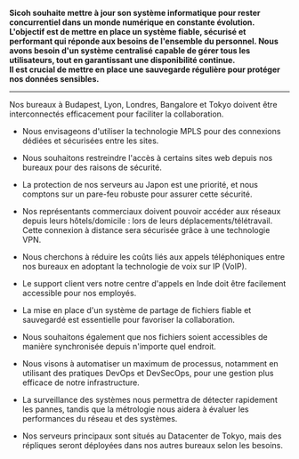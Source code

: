 **Sicoh souhaite mettre à jour son système informatique pour rester concurrentiel dans un monde numérique en constante évolution. 
L'objectif est de mettre en place un système fiable, sécurisé et performant qui réponde aux besoins de l'ensemble du personnel. 
Nous avons besoin d'un système centralisé capable de gérer tous les utilisateurs, tout en garantissant une disponibilité continue.  
Il est crucial de mettre en place une sauvegarde régulière pour protéger nos données sensibles.** 
___
Nos bureaux à Budapest, Lyon, Londres, Bangalore et Tokyo doivent être interconnectés efficacement pour faciliter la collaboration. 

- Nous envisageons d'utiliser la technologie MPLS pour des connexions dédiées et sécurisées entre les sites. 

- Nous souhaitons restreindre l'accès à certains sites web depuis nos bureaux pour des raisons de sécurité. 

- La protection de nos serveurs au Japon est une priorité, et nous comptons sur un pare-feu robuste pour assurer cette sécurité. 

- Nos représentants commerciaux doivent pouvoir accéder aux réseaux depuis leurs 	hôtels/domicile : lors de leurs déplacements/télétravail. Cette connexion à distance sera sécurisée grâce à une technologie VPN. 

- Nous cherchons à réduire les coûts liés aux appels téléphoniques entre nos bureaux en adoptant la technologie de voix sur IP (VoIP). 

- Le support client vers notre centre d'appels en Inde doit être facilement accessible pour nos employés. 

- La mise en place d'un système de partage de fichiers fiable et sauvegardé est essentielle pour favoriser la collaboration. 

- Nous souhaitons également que nos fichiers soient accessibles de manière synchronisée depuis n'importe quel endroit. 

- Nous visons à automatiser un maximum de processus, notamment en utilisant des pratiques DevOps et DevSecOps, pour une gestion plus efficace de notre infrastructure. 

- La surveillance des systèmes nous permettra de détecter rapidement les pannes, tandis que la métrologie nous aidera à évaluer les performances du réseau et des systèmes. 

- Nos serveurs principaux sont situés au Datacenter de Tokyo, mais des répliques seront déployées dans nos autres bureaux selon les besoins. 

